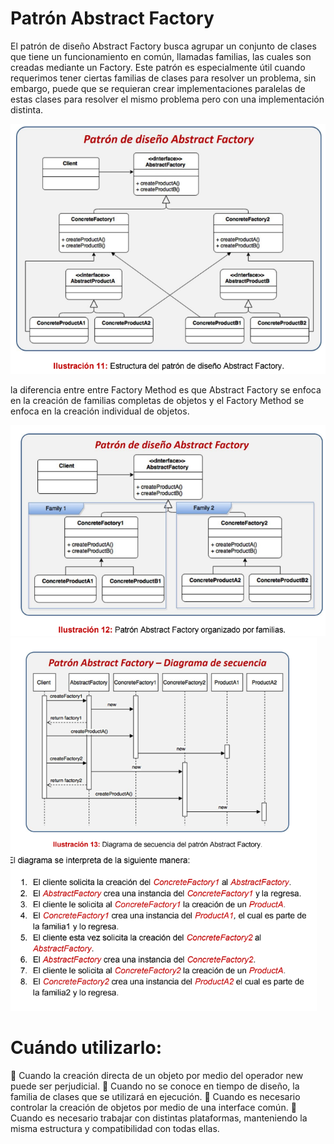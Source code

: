 # Patrón Abstract Factory
El patrón de diseño Abstract Factory busca agrupar un conjunto de clases que
tiene un funcionamiento en común, llamadas familias, las cuales son creadas
mediante un Factory. Este patrón es especialmente útil cuando requerimos tener
ciertas familias de clases para resolver un problema, sin embargo, puede que se
requieran crear implementaciones paralelas de estas clases para resolver el
mismo problema pero con una implementación distinta.

![img.png](imgs/img.png)

la diferencia entre entre Factory Method es que Abstract Factory se enfoca en
la creación de familias completas de objetos y el Factory Method se enfoca en la
creación individual de objetos.

![img_1.png](imgs/img_1.png)
![img_2.png](imgs/img_2.png)

# Cuándo utilizarlo:
 Cuando la creación directa de un objeto por medio del operador new
puede ser perjudicial.
 Cuando no se conoce en tiempo de diseño, la familia de clases que se
utilizará en ejecución.
 Cuando es necesario controlar la creación de objetos por medio de una
interface común.
 Cuando es necesario trabajar con distintas plataformas, manteniendo la
misma estructura y compatibilidad con todas ellas.
